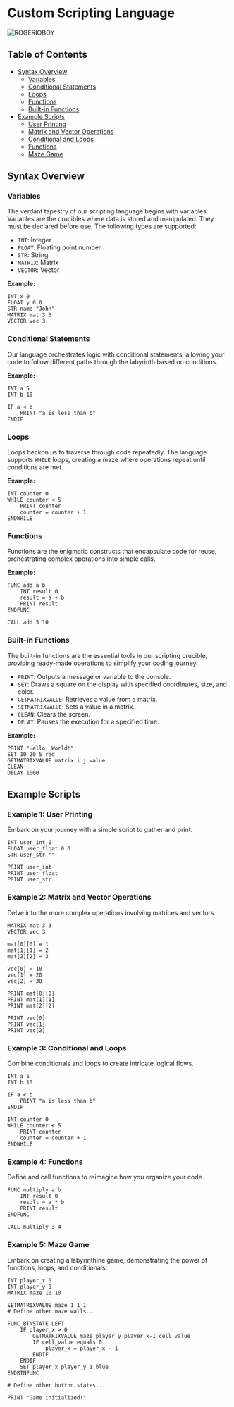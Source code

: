 
# Custom Scripting Language
![ROGERIOBOY](icon.webp)

## Table of Contents
- [Syntax Overview](#syntax-overview)
  - [Variables](#variables)
  - [Conditional Statements](#conditional-statements)
  - [Loops](#loops)
  - [Functions](#functions)
  - [Built-in Functions](#built-in-functions)
- [Example Scripts](#example-scripts)
  - [User Printing](#example-1-user-printing)
  - [Matrix and Vector Operations](#example-2-matrix-and-vector-operations)
  - [Conditional and Loops](#example-3-conditional-and-loops)
  - [Functions](#example-4-functions)
  - [Maze Game](#example-5-maze-game)

## Syntax Overview

### Variables

The verdant tapestry of our scripting language begins with variables. Variables are the crucibles where data is stored and manipulated. They must be declared before use. The following types are supported:

- `INT`: Integer
- `FLOAT`: Floating point number
- `STR`: String
- `MATRIX`: Matrix
- `VECTOR`: Vector

**Example:**

```plaintext
INT x 0
FLOAT y 0.0
STR name "John"
MATRIX mat 3 3
VECTOR vec 3
```

### Conditional Statements

Our language orchestrates logic with conditional statements, allowing your code to follow different paths through the labyrinth based on conditions.

**Example:**

```plaintext
INT a 5
INT b 10

IF a < b
    PRINT "a is less than b"
ENDIF
```

### Loops

Loops beckon us to traverse through code repeatedly. The language supports `WHILE` loops, creating a maze where operations repeat until conditions are met.

**Example:**

```plaintext
INT counter 0
WHILE counter < 5
    PRINT counter
    counter = counter + 1
ENDWHILE
```

### Functions

Functions are the enigmatic constructs that encapsulate code for reuse, orchestrating complex operations into simple calls.

**Example:**

```plaintext
FUNC add a b
    INT result 0
    result = a + b
    PRINT result
ENDFUNC

CALL add 5 10
```

### Built-in Functions

The built-in functions are the essential tools in our scripting crucible, providing ready-made operations to simplify your coding journey.

- `PRINT`: Outputs a message or variable to the console.
- `SET`: Draws a square on the display with specified coordinates, size, and color.
- `GETMATRIXVALUE`: Retrieves a value from a matrix.
- `SETMATRIXVALUE`: Sets a value in a matrix.
- `CLEAN`: Clears the screen.
- `DELAY`: Pauses the execution for a specified time.

**Example:**

```plaintext
PRINT "Hello, World!"
SET 10 20 5 red
GETMATRIXVALUE matrix i j value
CLEAN
DELAY 1000
```

## Example Scripts

### Example 1: User Printing

Embark on your journey with a simple script to gather and print.

```plaintext
INT user_int 0
FLOAT user_float 0.0
STR user_str ""

PRINT user_int
PRINT user_float
PRINT user_str
```

### Example 2: Matrix and Vector Operations

Delve into the more complex operations involving matrices and vectors.

```plaintext
MATRIX mat 3 3
VECTOR vec 3

mat[0][0] = 1
mat[1][1] = 2
mat[2][2] = 3

vec[0] = 10
vec[1] = 20
vec[2] = 30

PRINT mat[0][0]
PRINT mat[1][1]
PRINT mat[2][2]

PRINT vec[0]
PRINT vec[1]
PRINT vec[2]
```

### Example 3: Conditional and Loops

Combine conditionals and loops to create intricate logical flows.

```plaintext
INT a 5
INT b 10

IF a < b
    PRINT "a is less than b"
ENDIF

INT counter 0
WHILE counter < 5
    PRINT counter
    counter = counter + 1
ENDWHILE
```

### Example 4: Functions

Define and call functions to reimagine how you organize your code.

```plaintext
FUNC multiply a b
    INT result 0
    result = a * b
    PRINT result
ENDFUNC

CALL multiply 3 4
```

### Example 5: Maze Game

Embark on creating a labyrinthine game, demonstrating the power of functions, loops, and conditionals.

```plaintext
INT player_x 0
INT player_y 0
MATRIX maze 10 10

SETMATRIXVALUE maze 1 1 1
# Define other maze walls...

FUNC_BTNSTATE LEFT
    IF player_x > 0
        GETMATRIXVALUE maze player_y player_x-1 cell_value
        IF cell_value equals 0
            player_x = player_x - 1
        ENDIF
    ENDIF
    SET player_x player_y 1 blue
ENDBTNFUNC

# Define other button states...

PRINT "Game initialized!"
```
